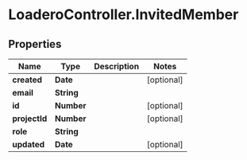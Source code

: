 # LoaderoController.InvitedMember

## Properties
Name | Type | Description | Notes
------------ | ------------- | ------------- | -------------
**created** | **Date** |  | [optional] 
**email** | **String** |  | 
**id** | **Number** |  | [optional] 
**projectId** | **Number** |  | [optional] 
**role** | **String** |  | 
**updated** | **Date** |  | [optional] 
